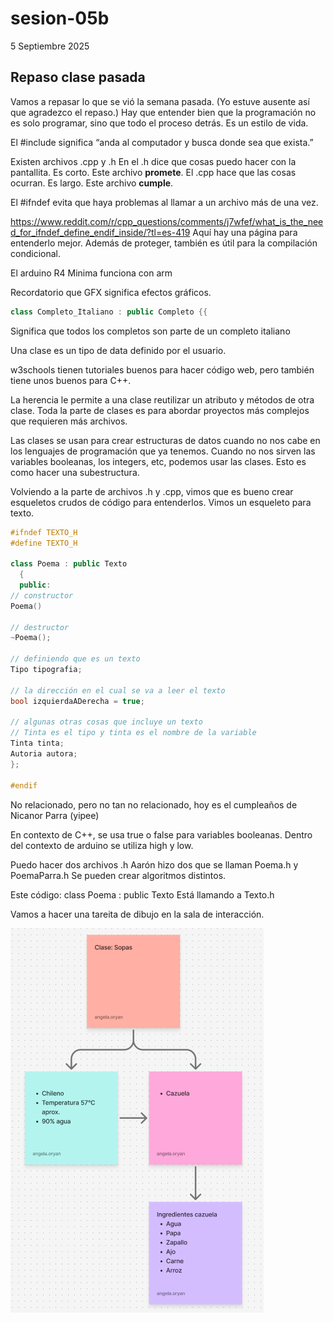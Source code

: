 # sesion-05b

5 Septiembre 2025

## Repaso clase pasada

Vamos a repasar lo que se vió la semana pasada. (Yo estuve ausente así que agradezco el repaso.)
Hay que entender bien que la programación no es solo programar, sino que todo el proceso detrás. Es un estilo de vida.

El #include significa “anda al computador y busca donde sea que exista.”

Existen archivos .cpp y .h
En el .h dice que cosas puedo hacer con la pantallita. Es corto. Este archivo **promete**.
El .cpp hace que las cosas ocurran. Es largo. Este archivo **cumple**.

El #ifndef evita que haya problemas al llamar a un archivo más de una vez.

<https://www.reddit.com/r/cpp_questions/comments/j7wfef/what_is_the_need_for_ifndef_define_endif_inside/?tl=es-419>
Aquí hay una página para entenderlo mejor. Además de proteger, también es útil para la compilación condicional.

El arduino R4 Minima funciona con arm

Recordatorio que GFX significa efectos gráficos.

```cpp
class Completo_Italiano : public Completo {{
```
Significa que todos los completos son parte de un completo italiano

Una clase es un tipo de data definido por el usuario. 

w3schools tienen tutoriales buenos para hacer código web, pero también tiene unos buenos para C++.

La herencia le permite a una clase reutilizar un atributo y métodos de otra clase. 
Toda la parte de clases es para abordar proyectos más complejos que requieren más archivos.

Las clases se usan para crear estructuras de datos cuando no nos cabe en los lenguajes de programación que ya tenemos. Cuando no nos sirven las variables booleanas, los integers, etc, podemos usar las clases. Esto es como hacer una subestructura.

Volviendo a la parte de archivos .h y .cpp, vimos que es bueno crear esqueletos crudos de código para entenderlos. Vimos un esqueleto para texto.

```cpp
#ifndef TEXTO_H
#define TEXTO_H

class Poema : public Texto
  {
  public:
// constructor
Poema()

// destructor
~Poema();

// definiendo que es un texto
Tipo tipografia;

// la dirección en el cual se va a leer el texto
bool izquierdaADerecha = true;

// algunas otras cosas que incluye un texto
// Tinta es el tipo y tinta es el nombre de la variable
Tinta tinta;
Autoria autora;
};

#endif

```

No relacionado, pero no tan no relacionado, hoy es el cumpleaños de Nicanor Parra (yipee)

En contexto de C++, se usa true o false para variables booleanas. Dentro del contexto de arduino se utiliza high y low.

Puedo hacer dos archivos .h
Aarón hizo dos que se llaman Poema.h y PoemaParra.h
Se pueden crear algoritmos distintos.

Este código: class Poema : public Texto
Está llamando a Texto.h

Vamos a hacer una tareita de dibujo en la sala de interacción.

![clase sopitas](./imagenes/clase_sopitas.png)

